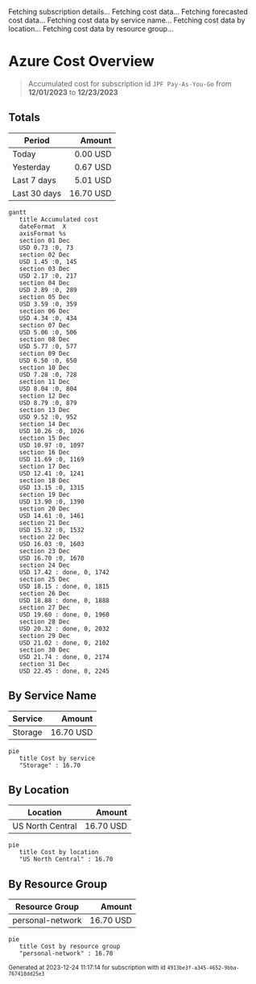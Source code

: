 Fetching subscription details...
Fetching cost data...
Fetching forecasted cost data...
Fetching cost data by service name...
Fetching cost data by location...
Fetching cost data by resource group...
# Azure Cost Overview

> Accumulated cost for subscription id `JPF Pay-As-You-Go` from **12/01/2023** to **12/23/2023**

## Totals

|Period|Amount|
|---|---:|
|Today|0.00 USD|
|Yesterday|0.67 USD|
|Last 7 days|5.01 USD|
|Last 30 days|16.70 USD|

```mermaid
gantt
   title Accumulated cost
   dateFormat  X
   axisFormat %s
   section 01 Dec
   USD 0.73 :0, 73
   section 02 Dec
   USD 1.45 :0, 145
   section 03 Dec
   USD 2.17 :0, 217
   section 04 Dec
   USD 2.89 :0, 289
   section 05 Dec
   USD 3.59 :0, 359
   section 06 Dec
   USD 4.34 :0, 434
   section 07 Dec
   USD 5.06 :0, 506
   section 08 Dec
   USD 5.77 :0, 577
   section 09 Dec
   USD 6.50 :0, 650
   section 10 Dec
   USD 7.28 :0, 728
   section 11 Dec
   USD 8.04 :0, 804
   section 12 Dec
   USD 8.79 :0, 879
   section 13 Dec
   USD 9.52 :0, 952
   section 14 Dec
   USD 10.26 :0, 1026
   section 15 Dec
   USD 10.97 :0, 1097
   section 16 Dec
   USD 11.69 :0, 1169
   section 17 Dec
   USD 12.41 :0, 1241
   section 18 Dec
   USD 13.15 :0, 1315
   section 19 Dec
   USD 13.90 :0, 1390
   section 20 Dec
   USD 14.61 :0, 1461
   section 21 Dec
   USD 15.32 :0, 1532
   section 22 Dec
   USD 16.03 :0, 1603
   section 23 Dec
   USD 16.70 :0, 1670
   section 24 Dec
   USD 17.42 : done, 0, 1742
   section 25 Dec
   USD 18.15 : done, 0, 1815
   section 26 Dec
   USD 18.88 : done, 0, 1888
   section 27 Dec
   USD 19.60 : done, 0, 1960
   section 28 Dec
   USD 20.32 : done, 0, 2032
   section 29 Dec
   USD 21.02 : done, 0, 2102
   section 30 Dec
   USD 21.74 : done, 0, 2174
   section 31 Dec
   USD 22.45 : done, 0, 2245
```

## By Service Name

|Service|Amount|
|---|---:|
|Storage|16.70 USD|

```mermaid
pie
   title Cost by service
   "Storage" : 16.70
```

## By Location

|Location|Amount|
|---|---:|
|US North Central|16.70 USD|

```mermaid
pie
   title Cost by location
   "US North Central" : 16.70
```

## By Resource Group

|Resource Group|Amount|
|---|---:|
|personal-network|16.70 USD|

```mermaid
pie
   title Cost by resource group
   "personal-network" : 16.70
```

<sup>Generated at 2023-12-24 11:17:14 for subscription with id `4913be3f-a345-4652-9bba-767418dd25e3`</sup>
